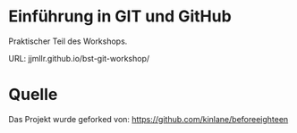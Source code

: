 # Einführung in GIT und GitHub

Praktischer Teil des Workshops.

URL: jjmllr.github.io/bst-git-workshop/

# Quelle
Das Projekt wurde geforked von: https://github.com/kinlane/beforeeighteen
